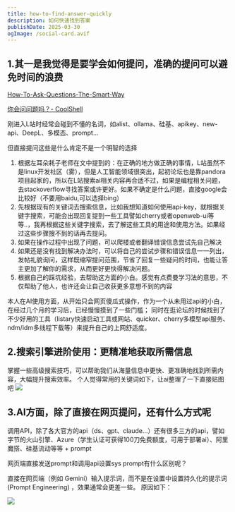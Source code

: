 ```yaml
---
title: how-to-find-answer-quickly
description: 如何快速找到答案
publishDate: 2025-03-30
ogImage: /social-card.avif
---
```

## 1.其一是我觉得是要学会如何提问，准确的提问可以避免时间的浪费

[How-To-Ask-Questions-The-Smart-Way](https://github.com/ryanhanwu/How-To-Ask-Questions-The-Smart-Way/blob/main/README-zh_CN.md)

[你会问问题吗？- CoolShell](https://coolshell.cn/articles/3713.html)

刚进入L站时经常会碰到不懂的名词，如alist、ollama、硅基、apikey、new-api、DeepL、多模态、prompt…

但直接提问这些是什么肯定不是一个明智的选择

1. 根据左耳朵耗子老师在文中提到的：在正确的地方做正确的事情，L站虽然不是linux开发社区（雾），但是人工智能领域很突出，起初论坛也是靠pandora项目起家的，所以在L站搜索ai相关内容再合适不过，如果是编程相关问题，去stackoverflow寻找答案或许更好。如果不确定是什么问题，直接google会比较好（不要用baidu,可以选择bing）
2. 先根据现有的关键词去搜索信息，比如我想知道如何使用api-key，就根据关键字搜索，可能会出现回复提到一些工具譬如cherry或者openweb-ui等等..，我再根据这些关键字搜索，去了解这些工具的用途和使用方法。如果经过这些步骤搜不到的话再去提问。
3. 如果在操作过程中出现了问题，可以爬楼或者翻译错误信息尝试先自己解决
4. 如果还是没有找到解决办法时，可以将自己的尝试步骤和错误信息一一列出，发帖礼貌询问，这样既缩窄提问范围，节省了回复一些疑问的时间，也能让答主更加了解你的需求，从而更好更快得解决问题。
5. 根据自己的踩坑经验，去帮助这方面的小白。感觉有点费曼学习法的意思，不仅帮助了他人，也许还会让自己收获更多意想不到的内容

本人在AI使用方面，从开始只会网页傻瓜式操作，作为一个从未用过api的小白，在经过几个月的学习后，已经慢慢摸到了一些门槛；
同时在逛论坛的时候找到了不少好用的工具（listary快速启动工具或网站、quicker、cherry多模型api服务、ndm/idm多线程下载等）来提升自己的上网舒适度。

## **2.搜索引擎进阶使用：更精准地获取所需信息**

掌握一些高级搜索技巧，可以帮助我们从海量信息中更快、更准确地找到所需内容，大幅提升搜索效率。
个人觉得常用的关键词如下，让ai整理了一下直接贴图吧
![](/assets/images/quicker_20250330_185442.png)

## 3.AI方面，除了直接在网页提问，还有什么方式呢

调用API，除了各大官方的api（ds、gpt、claude…）还有很多三方的api，譬如字节的火山引擎、Azure（学生认证可获得100刀免费额度，可用于部署ai）、阿里魔搭、硅基流动等等 + prompt 

网页端直接发送prompt和调用api设置sys prompt有什么区别呢？

直接在网页端（例如 Gemini）输入提示词，而不是在设置中设置持久化的提示词 (Prompt Engineering) ，效果通常会更差一些。 原因如下：

![](/assets/images/quicker_20250330_190115.png)
